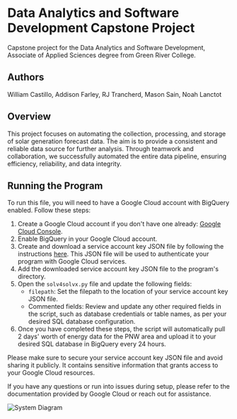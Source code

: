 # Data Analytics and Software Development Capstone Project
Capstone project for the Data Analytics and Software Development, Associate of Applied Sciences degree from Green River College.

## Authors
William Castillo, Addison Farley, RJ Trancherd, Mason Sain, Noah Lanctot

## Overview
This project focuses on automating the collection, processing, and storage of solar generation forecast data. The aim is to provide a consistent and reliable data source for further analysis. Through teamwork and collaboration, we successfully automated the entire data pipeline, ensuring efficiency, reliability, and data integrity.

## Running the Program
To run this file, you will need to have a Google Cloud account with BigQuery enabled. Follow these steps:

1. Create a Google Cloud account if you don't have one already: [Google Cloud Console](https://console.cloud.google.com/).
2. Enable BigQuery in your Google Cloud account.
3. Create and download a service account key JSON file by following the instructions [here](https://console.cloud.google.com/iam-admin/serviceaccounts/). This JSON file will be used to authenticate your program with Google Cloud services.
4. Add the downloaded service account key JSON file to the program's directory.
5. Open the `solv4solvx.py` file and update the following fields:
    - `filepath`: Set the filepath to the location of your service account key JSON file.
    - Commented fields: Review and update any other required fields in the script, such as database credentials or table names, as per your desired SQL database configuration.
6. Once you have completed these steps, the script will automatically pull 2 days' worth of energy data for the PNW area and upload it to your desired SQL database in BigQuery every 24 hours.

Please make sure to secure your service account key JSON file and avoid sharing it publicly. It contains sensitive information that grants access to your Google Cloud resources.

If you have any questions or run into issues during setup, please refer to the documentation provided by Google Cloud or reach out for assistance.

![System Diagram](https://github.com/william-castillo-jr/Data-Analytics-and-Software-Development-Capstone-Project/assets/135763064/b8b8a7c1-3c6f-4861-b97c-de0afe06da75)
